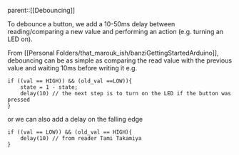 parent::[[Debouncing]]

To debounce a button, we add a 10-50ms delay between reading/comparing a new value and performing an action (e.g. turning an LED on). 

From [[Personal Folders/that_marouk_ish/banziGettingStartedArduino]], debouncing can be as simple as comparing the read value with the previous value and waiting 10ms before writing it e.g. 

```
if ((val == HIGH)) && (old_val ==LOW)){
	state = 1 - state;
	delay(10) // the next step is to turn on the LED if the button was pressed
}
```

or we can also add a delay on the falling edge

```
if ((val == LOW)) && (old_val == HIGH){
	delay(10) // from reader Tami Takamiya
}
```
